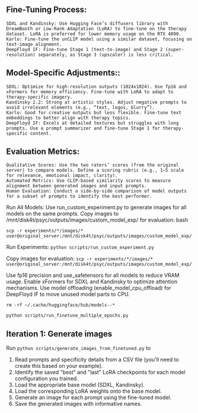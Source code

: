 ## Fine-Tuning Process:
    SDXL and Kandinsky: Use Hugging Face’s diffusers library with DreamBooth or Low-Rank Adaptation (LoRA) to fine-tune on the therapy dataset. LoRA is preferred for lower memory usage on the RTX 4090.
    Karlo: Fine-tune the unCLIP model using a similar dataset, focusing on text-image alignment.
    DeepFloyd IF: Fine-tune Stage 1 (text-to-image) and Stage 2 (super-resolution) separately, as Stage 3 (upscaler) is less critical.


## Model-Specific Adjustments::
    SDXL: Optimize for high-resolution outputs (1024x1024). Use fp16 and xFormers for memory efficiency. Fine-tune with LoRA to adapt to therapy-specific imagery.
    Kandinsky 2.2: Strong at artistic styles. Adjust negative prompts to avoid irrelevant elements (e.g., “text, logos, blurry”).
    Karlo: Good for creative outputs but less flexible. Fine-tune text embeddings to better align with therapy topics.
    DeepFloyd IF: Excels at detailed textures but struggles with long prompts. Use a prompt summarizer and fine-tune Stage 1 for therapy-specific content.


## Evaluation Metrics:
    Qualitative Scores: Use the two raters’ scores (from the original server) to compare models. Define a scoring rubric (e.g., 1–5 scale for relevance, emotional impact, clarity).
    Automated Metrics: Use CLIP-based similarity scores to measure alignment between generated images and input prompts.
    Human Evaluation: Conduct a side-by-side comparison of model outputs for a subset of prompts to identify the best performer.


Run All Models:
Use run_custom_experiment.py to generate images for all models on the same prompts.
Copy images to /mnt/disk4t/psyc/outputs/images/custom_model_exp/ for evaluation:
bash

```scp -r experiments/*/images/* user@original_server:/mnt/disk4t/psyc/outputs/images/custom_model_exp/```


Run Experiments:
```python scripts/run_custom_experiment.py```


Copy images for evaluation:
```scp -r experiments/*/images/* user@original_server:/mnt/disk4t/psyc/outputs/images/custom_model_exp/```


Use fp16 precision and use_safetensors for all models to reduce VRAM usage.
Enable xFormers for SDXL and Kandinsky to optimize attention mechanisms.
Use model offloading (enable_model_cpu_offload) for DeepFloyd IF to move unused model parts to CPU.


```rm -rf ~/.cache/huggingface/hub/models--*```

```python scripts/run_finetune_multiple_epochs.py```

## Iteration 1: Generate images
Run ```python scripts/generate_images_from_finetuned.py``` to
1. Read prompts and specificity details from a CSV file (you'll need to create this based on your example).
2. Identify the saved "best" and "last" LoRA checkpoints for each model configuration you trained.
3. Load the appropriate base model (SDXL, Kandinsky).
4. Load the corresponding LoRA weights onto the base model.
5. Generate an image for each prompt using the fine-tuned model.
6. Save the generated images with informative names.